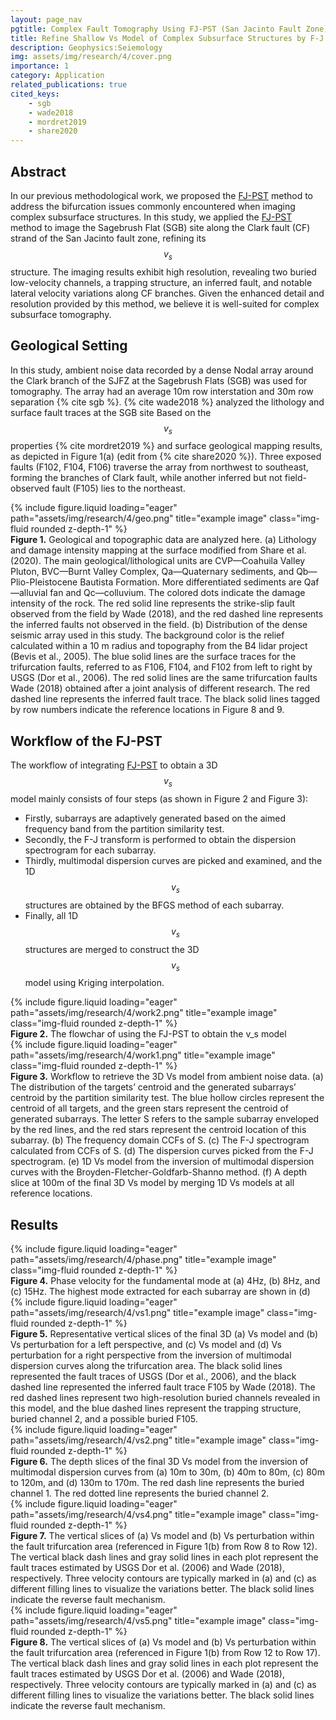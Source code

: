 ```yaml
---
layout: page_nav
pgtitle: Complex Fault Tomography Using FJ-PST (San Jacinto Fault Zone)
title: Refine Shallow Vs Model of Complex Subsurface Structures by F-J Multimodal Tomography with Partition Similarity Test-- A Case Study at San Jacinto Fault Zone
description: Geophysics:Seiemology
img: assets/img/research/4/cover.png
importance: 1
category: Application
related_publications: true
cited_keys:
    - sgb
    - wade2018
    - mordret2019
    - share2020
---
```


## Abstract
In our previous methodological work, we proposed the <a href="{{ site.baseurl }}/projects/1-2_meth_partition/" target="_blank" rel="noopener noreferrer">FJ-PST</a> method to address the bifurcation issues commonly encountered when imaging complex subsurface structures. In this study, we applied the <a href="{{ site.baseurl }}/projects/1-2_meth_partition/" target="_blank" rel="noopener noreferrer">FJ-PST</a> method to image the Sagebrush Flat (SGB) site along the Clark fault (CF) strand of the San Jacinto fault zone, refining its $$v_s$$ structure. The imaging results exhibit high resolution, revealing two buried low-velocity channels, a trapping structure, an inferred fault, and notable lateral velocity variations along CF branches. Given the enhanced detail and resolution provided by this method, we believe it is well-suited for complex subsurface tomography.

## Geological Setting
In this study, ambient noise data recorded by a dense Nodal array around the Clark branch of the SJFZ at the Sagebrush Flats (SGB) was used for tomography. The array had an average 10m row interstation and 30m row separation {% cite sgb %}. {% cite wade2018 %} analyzed the lithology and surface fault traces at the SGB site Based on the $$v_s$$ properties {% cite mordret2019 %} and surface geological mapping results, as depicted in Figure 1(a) (edit from {% cite share2020 %}). Three exposed faults (F102, F104, F106) traverse the array from northwest to southeast, forming the branches of Clark fault, while another inferred but not field-observed fault (F105) lies to the northeast.
<div class="row">
    <div class="col-sm mt-3 mt-md-0">
        {% include figure.liquid loading="eager" path="assets/img/research/4/geo.png" title="example image" class="img-fluid rounded z-depth-1" %}
    </div>
</div>
<div class="caption">
    <strong>Figure 1.</strong> Geological and topographic data are analyzed here. (a) Lithology and damage intensity mapping at the surface modified from Share et al. (2020). The main geological/lithological units are CVP—Coahuila Valley Pluton, BVC—Burnt Valley Complex, Qa—Quaternary sediments, and Qb—Plio-Pleistocene Bautista Formation. More differentiated sediments are Qaf—alluvial fan and Qc—colluvium. The colored dots indicate the damage intensity of the rock. The red solid line represents the strike-slip fault observed from the field by Wade (2018), and the red dashed line represents the inferred faults not observed in the field. (b) Distribution of the dense seismic array used in this study. The background color is the relief calculated within a 10 m radius and topography from the B4 lidar project (Bevis et al., 2005). The blue solid lines are the surface traces for the trifurcation faults, referred to as F106, F104, and F102 from left to right by USGS (Dor et al., 2006). The red solid lines are the same trifurcation faults Wade (2018) obtained after a joint analysis of different research. The red dashed line represents the inferred fault trace. The black solid lines tagged by row numbers indicate the reference locations in Figure 8 and 9.
</div>

## Workflow of the FJ-PST
The workflow of integrating <a href="{{ site.baseurl }}/projects/1-2_meth_partition/" target="_blank" rel="noopener noreferrer">FJ-PST</a> to obtain a 3D $$v_s$$ model mainly consists of four steps (as shown in Figure 2 and Figure 3):
+ Firstly, subarrays are adaptively generated based on the aimed frequency band from the partition similarity test. 
+ Secondly, the F-J transform is performed to obtain the dispersion spectrogram for each subarray. 
+ Thirdly, multimodal dispersion curves are picked and examined, and the 1D $$v_s$$ structures are obtained by the BFGS method of each subarray. 
+ Finally, all 1D $$v_s$$ structures are merged to construct the 3D $$v_s$$ model using Kriging interpolation.
<div class="row">
    <div class="col-sm mt-3 mt-md-0">
        {% include figure.liquid loading="eager" path="assets/img/research/4/work2.png" title="example image" class="img-fluid rounded z-depth-1" %}
    </div>
</div>
<div class="caption">
    <strong>Figure 2.</strong> The flowchar of using the FJ-PST to obtain the v_s model
</div>
<div class="row">
    <div class="col-sm mt-3 mt-md-0">
        {% include figure.liquid loading="eager" path="assets/img/research/4/work1.png" title="example image" class="img-fluid rounded z-depth-1" %}
    </div>
</div>
<div class="caption">
    <strong>Figure 3.</strong> Workflow to retrieve the 3D Vs model from ambient noise data. (a) The distribution of the targets’ centroid and the generated subarrays’ centroid by the partition similarity test. The blue hollow circles represent the centroid of all targets, and the green stars represent the centroid of generated subarrays. The letter S refers to the sample subarray enveloped by the red lines, and the red stars represent the centroid location of this subarray. (b) The frequency domain CCFs of S. (c) The F-J spectrogram calculated from CCFs of S. (d) The dispersion curves picked from the F-J spectrogram. (e) 1D Vs model from the inversion of multimodal dispersion curves with the Broyden-Fletcher-Goldfarb-Shanno method. (f) A depth slice at 100m of the final 3D Vs model by merging 1D Vs models at all reference locations.
</div>

## Results
<div class="row">
    <div class="col-sm mt-3 mt-md-0">
        {% include figure.liquid loading="eager" path="assets/img/research/4/phase.png" title="example image" class="img-fluid rounded z-depth-1" %}
    </div>
</div>
<div class="caption">
    <strong>Figure 4.</strong> Phase velocity for the fundamental mode at (a) 4Hz, (b) 8Hz, and (c) 15Hz. The highest mode extracted for each subarray are shown in (d)
</div>

<div class="row">
    <div class="col-sm mt-3 mt-md-0">
        {% include figure.liquid loading="eager" path="assets/img/research/4/vs1.png" title="example image" class="img-fluid rounded z-depth-1" %}
    </div>
</div>
<div class="caption">
    <strong>Figure 5.</strong> Representative vertical slices of the final 3D (a) Vs model and (b) Vs perturbation for a left perspective, and (c) Vs model and (d) Vs perturbation for a right perspective from the inversion of multimodal dispersion curves along the trifurcation area. The black solid lines represented the fault traces of USGS (Dor et al., 2006), and the black dashed line represented the inferred fault trace F105 by Wade (2018). The red dashed lines represent two high-resolution buried channels revealed in this model, and the blue dashed lines represent the trapping structure, buried channel 2, and a possible buried F105.
</div>

<div class="row">
    <div class="col-sm mt-3 mt-md-0">
        {% include figure.liquid loading="eager" path="assets/img/research/4/vs2.png" title="example image" class="img-fluid rounded z-depth-1" %}
    </div>
</div>
<div class="caption">
    <strong>Figure 6.</strong> The depth slices of the final 3D Vs model from the inversion of multimodal dispersion curves from (a) 10m to 30m, (b) 40m to 80m, (c) 80m to 120m, and (d) 130m to 170m. The red dash line represents the buried channel 1. The red dotted line represents the buried channel 2.
</div>

<div class="row">
    <div class="col-sm mt-3 mt-md-0">
        {% include figure.liquid loading="eager" path="assets/img/research/4/vs4.png" title="example image" class="img-fluid rounded z-depth-1" %}
    </div>
</div>
<div class="caption">
    <strong>Figure 7.</strong> The vertical slices of (a) Vs model and (b) Vs perturbation within the fault trifurcation area (referenced in Figure 1(b) from Row 8 to Row 12). The vertical black dash lines and gray solid lines in each plot represent the fault traces estimated by USGS Dor et al. (2006) and Wade (2018), respectively. Three velocity contours are typically marked in (a) and (c) as different filling lines to visualize the variations better. The black solid lines indicate the reverse fault mechanism.
</div>

<div class="row">
    <div class="col-sm mt-3 mt-md-0">
        {% include figure.liquid loading="eager" path="assets/img/research/4/vs5.png" title="example image" class="img-fluid rounded z-depth-1" %}
    </div>
</div>
<div class="caption">
   <strong>Figure 8.</strong> The vertical slices of (a) Vs model and (b) Vs perturbation within the fault trifurcation area (referenced in Figure 1(b) from Row 12 to Row 17). The vertical black dash lines and gray solid lines in each plot represent the fault traces estimated by USGS Dor et al. (2006) and Wade (2018), respectively. Three velocity contours are typically marked in (a) and (c) as different filling lines to visualize the variations better. The black solid lines indicate the reverse fault mechanism.
</div>